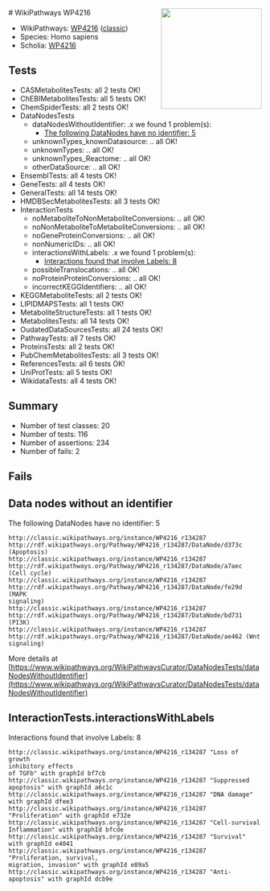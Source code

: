 <img style="float: right; width: 200px" src="https://upload.wikimedia.org/wikipedia/commons/thumb/8/83/Wplogo_with_text_500.png/640px-Wplogo_with_text_500.png" />
# WikiPathways WP4216

* WikiPathways: [WP4216](https://wikipathways.org/pathways/WP4216) ([classic](https://classic.wikipathways.org/instance/WP4216))
* Species: Homo sapiens
* Scholia: [WP4216](https://scholia.toolforge.org/wikipathways/WP4216)
## Tests
* CASMetabolitesTests: all 2 tests OK!
* ChEBIMetabolitesTests: all 5 tests OK!
* ChemSpiderTests: all 2 tests OK!
* DataNodesTests
    * dataNodesWithoutIdentifier: .x we found 1 problem(s):
        * [The following DataNodes have no identifier: 5](#d2d32fa4)
    * unknownTypes_knownDatasource: .. all OK!
    * unknownTypes: .. all OK!
    * unknownTypes_Reactome: .. all OK!
    * otherDataSource: .. all OK!
* EnsemblTests: all 4 tests OK!
* GeneTests: all 4 tests OK!
* GeneralTests: all 14 tests OK!
* HMDBSecMetabolitesTests: all 3 tests OK!
* InteractionTests
    * noMetaboliteToNonMetaboliteConversions: .. all OK!
    * noNonMetaboliteToMetaboliteConversions: .. all OK!
    * noGeneProteinConversions: .. all OK!
    * nonNumericIDs: .. all OK!
    * interactionsWithLabels: .x we found 1 problem(s):
        * [Interactions found that involve Labels: 8](#630d267f)
    * possibleTranslocations: .. all OK!
    * noProteinProteinConversions: .. all OK!
    * incorrectKEGGIdentifiers: .. all OK!
* KEGGMetaboliteTests: all 2 tests OK!
* LIPIDMAPSTests: all 1 tests OK!
* MetaboliteStructureTests: all 1 tests OK!
* MetabolitesTests: all 14 tests OK!
* OudatedDataSourcesTests: all 24 tests OK!
* PathwayTests: all 7 tests OK!
* ProteinsTests: all 2 tests OK!
* PubChemMetabolitesTests: all 3 tests OK!
* ReferencesTests: all 6 tests OK!
* UniProtTests: all 5 tests OK!
* WikidataTests: all 4 tests OK!


## Summary

* Number of test classes: 20
* Number of tests: 116
* Number of assertions: 234
* Number of fails: 2

## Fails

<a name="d2d32fa4" />

## Data nodes without an identifier

The following DataNodes have no identifier: 5
```
http://classic.wikipathways.org/instance/WP4216_r134287 http://rdf.wikipathways.org/Pathway/WP4216_r134287/DataNode/d373c (Apoptosis)
http://classic.wikipathways.org/instance/WP4216_r134287 http://rdf.wikipathways.org/Pathway/WP4216_r134287/DataNode/a7aec (Cell cycle)
http://classic.wikipathways.org/instance/WP4216_r134287 http://rdf.wikipathways.org/Pathway/WP4216_r134287/DataNode/fe29d (MAPK
signaling)
http://classic.wikipathways.org/instance/WP4216_r134287 http://rdf.wikipathways.org/Pathway/WP4216_r134287/DataNode/bd731 (PI3K)
http://classic.wikipathways.org/instance/WP4216_r134287 http://rdf.wikipathways.org/Pathway/WP4216_r134287/DataNode/ae462 (Wnt signaling)
```

More details at [https://www.wikipathways.org/WikiPathwaysCurator/DataNodesTests/dataNodesWithoutIdentifier](https://www.wikipathways.org/WikiPathwaysCurator/DataNodesTests/dataNodesWithoutIdentifier)

<a name="630d267f" />

## InteractionTests.interactionsWithLabels

Interactions found that involve Labels: 8
```
http://classic.wikipathways.org/instance/WP4216_r134287 "Loss of growth
inhibitory effects 
of TGFb" with graphId bf7cb
http://classic.wikipathways.org/instance/WP4216_r134287 "Suppressed apoptosis" with graphId a6c1c
http://classic.wikipathways.org/instance/WP4216_r134287 "DNA damage" with graphId dfee3
http://classic.wikipathways.org/instance/WP4216_r134287 "Proliferation" with graphId e732e
http://classic.wikipathways.org/instance/WP4216_r134287 "Cell-survival
Inflammation" with graphId bfcde
http://classic.wikipathways.org/instance/WP4216_r134287 "Survival" with graphId e4041
http://classic.wikipathways.org/instance/WP4216_r134287 "Proliferation, survival, 
migration, invasion" with graphId e89a5
http://classic.wikipathways.org/instance/WP4216_r134287 "Anti-apoptosis" with graphId dcb9e
```

